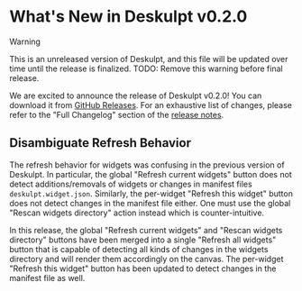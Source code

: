 # What's New in Deskulpt v0.2.0

> [!WARNING]
> This is an unreleased version of Deskulpt, and this file will be updated over time until the release is finalized. TODO: Remove this warning before final release.

We are excited to announce the release of Deskulpt v0.2.0! You can download it from [GitHub Releases](https://github.com/deskulpt-apps/Deskulpt/releases/tag/v0.2.0). For an exhaustive list of changes, please refer to the "Full Changelog" section of the [release notes](https://github.com/deskulpt-apps/Deskulpt/releases/tag/v0.2.0).

## Disambiguate Refresh Behavior

The refresh behavior for widgets was confusing in the previous version of Deskulpt. In particular, the global "Refresh current widgets" button does not detect additions/removals of widgets or changes in manifest files `deskulpt.widget.json`. Similarly, the per-widget "Refresh this widget" button does not detect changes in the manifest file either. One must use the global "Rescan widgets directory" action instead which is counter-intuitive.

In this release, the global "Refresh current widgets" and "Rescan widgets directory" buttons have been merged into a single "Refresh all widgets" button that is capable of detecting all kinds of changes in the widgets directory and will render them accordingly on the canvas. The per-widget "Refresh this widget" button has been updated to detect changes in the manifest file as well.
